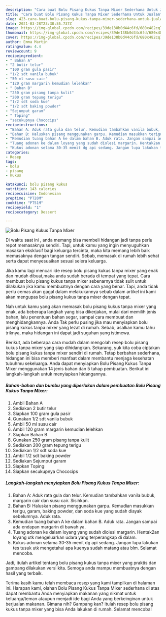 ```yaml
---
description: "Cara buat Bolu Pisang Kukus Tanpa Mixer Sederhana Untuk Jualan"
title: "Cara buat Bolu Pisang Kukus Tanpa Mixer Sederhana Untuk Jualan"
slug: 423-cara-buat-bolu-pisang-kukus-tanpa-mixer-sederhana-untuk-jualan
date: 2021-03-28T23:30:55.737Z
image: https://img-global.cpcdn.com/recipes/39de138b0d44c6fd/680x482cq70/bolu-pisang-kukus-tanpa-mixer-foto-resep-utama.jpg
thumbnail: https://img-global.cpcdn.com/recipes/39de138b0d44c6fd/680x482cq70/bolu-pisang-kukus-tanpa-mixer-foto-resep-utama.jpg
cover: https://img-global.cpcdn.com/recipes/39de138b0d44c6fd/680x482cq70/bolu-pisang-kukus-tanpa-mixer-foto-resep-utama.jpg
author: Emma Martin
ratingvalue: 4.4
reviewcount: 9
recipeingredient:
- " Bahan A"
- "2 butir telur"
- "100 gram gula pasir"
- "1/2 sdt vanila bubuk"
- "50 ml susu cair"
- "120 gram margarin kemudian lelehkan"
- " Bahan B"
- "250 gram pisang tanpa kulit"
- "200 gram tepung terigu"
- "1/2 sdt soda kue"
- "1/2 sdt baking powder"
- "Sejumput garam"
- " Toping"
- "secukupnya Chococips"
recipeinstructions:
- "Bahan A: Aduk rata gula dan telur. Kemudian tambahkan vanila bubuk, margarin cair dan susu cair. Sisihkan."
- "Bahan B: Haluskan pisang menggunakan garpu. Kemudian masukkan terigu, garam, baking powder, dan soda kue yang sudah diayak sebelumnya. Aduk rata."
- "Kemudian tuang bahan A ke dalam bahan B. Aduk rata. Jangan sampai ada endapan margarin di bawah ya."
- "Tuang adonan ke dalam loyang yang sudah diolesi margarin. Hentak2an loyang utk mengeluarkan udara yang terperangkap di dalam."
- "Kukus adonan selama 30-35 menit dg api sedang. Jangan lupa lakukan tes tusuk utk mengetahui apa kuenya sudah matang atau blm. Selamat mencoba."
categories:
- Resep
tags:
- bolu
- pisang
- kukus

katakunci: bolu pisang kukus 
nutrition: 143 calories
recipecuisine: Indonesian
preptime: "PT20M"
cooktime: "PT51M"
recipeyield: "1"
recipecategory: Dessert

---
```



![Bolu Pisang Kukus Tanpa Mixer](https://img-global.cpcdn.com/recipes/39de138b0d44c6fd/680x482cq70/bolu-pisang-kukus-tanpa-mixer-foto-resep-utama.jpg)

Di waktu  saat ini , anda memang bisa membeli hidangan jadi tanpa perlu repot memasaknya sendiri. Tapi, untuk kamu yang ingin menyuguhkan masakan eksklusif bagi keluarga tercinta, maka kita memang lebih baik memasaknya dengan tangan sendiri. Sebab, memasak di rumah lebih sehat serta dapat menyesuaikan sesuai selera keluarga.

Jika kamu lagi mencari ide resep bolu pisang kukus tanpa mixer yang enak dan mudah dibuat,maka anda sudah berada di tempat yang tepat. Cara membuat bolu pisang kukus tanpa mixer  sebenarnya tidak sulit untuk dilakukan jika kamu membuatnya dengan cara yang benar. Tapi, anda tidak perlu cemas akan gagal dalam melakukannya 
sebab dalam artikel ini kami akan mengupas bolu pisang kukus tanpa mixer dengan tepat.  



Nah untuk kamu yang akan memasak bolu pisang kukus tanpa mixer yang enak, ada beberapa langkah yang bisa dikerjakan, mulai dari memilih jenis bahan, lalu penentuan bahan segar, sampai cara membuat dan menghidangkannya. Anda Tak perlu pusing jika mau menyiapkan bolu pisang kukus tanpa mixer yang lezat di rumah. Sebab, asalkan kamu  tahu triknya, maka hidangan ini dapat jadi suguhan yang istimewa.

Berikut, ada beberapa cara mudah dalam mengolah resep bolu pisang kukus tanpa mixer yang siap dihidangkan. Sekarang, yuk kita coba ciptakan bolu pisang kukus tanpa mixer sendiri di rumah. Tetap berbahan sederhana, hidangan ini bisa memberi manfaat dalam membantu menjaga kesehatan tubuhmu sekeluarga. Anda dapat menyiapkan Bolu Pisang Kukus Tanpa Mixer menggunakan 14 jenis bahan dan 5 tahap pembuatan. Berikut ini langkah-langkah untuk menyiapkan hidangannya.

<!--inarticleads1-->

##### Bahan-bahan dan bumbu yang diperlukan dalam pembuatan Bolu Pisang Kukus Tanpa Mixer:

1. Ambil  Bahan A
1. Sediakan 2 butir telur
1. Siapkan 100 gram gula pasir
1. Gunakan 1/2 sdt vanila bubuk
1. Ambil 50 ml susu cair
1. Ambil 120 gram margarin kemudian lelehkan
1. Siapkan  Bahan B
1. Gunakan 250 gram pisang tanpa kulit
1. Sediakan 200 gram tepung terigu
1. Sediakan 1/2 sdt soda kue
1. Ambil 1/2 sdt baking powder
1. Sediakan Sejumput garam
1. Siapkan  Toping
1. Siapkan secukupnya Chococips




<!--inarticleads2-->

##### Langkah-langkah menyiapkan Bolu Pisang Kukus Tanpa Mixer:

1. Bahan A: Aduk rata gula dan telur. Kemudian tambahkan vanila bubuk, margarin cair dan susu cair. Sisihkan.
1. Bahan B: Haluskan pisang menggunakan garpu. Kemudian masukkan terigu, garam, baking powder, dan soda kue yang sudah diayak sebelumnya. Aduk rata.
1. Kemudian tuang bahan A ke dalam bahan B. Aduk rata. Jangan sampai ada endapan margarin di bawah ya.
1. Tuang adonan ke dalam loyang yang sudah diolesi margarin. Hentak2an loyang utk mengeluarkan udara yang terperangkap di dalam.
1. Kukus adonan selama 30-35 menit dg api sedang. Jangan lupa lakukan tes tusuk utk mengetahui apa kuenya sudah matang atau blm. Selamat mencoba.




Jadi, itulah artikel tentang  bolu pisang kukus tanpa mixer  yang praktis dan gampang dilakukan versi kita. Semoga anda mampu membuatnya dengan hasil yang terbaik. 

Terima kasih kamu telah membaca resep yang kami tampilkan di halaman ini. Harapan kami, olahan  Bolu Pisang Kukus Tanpa Mixer sederhana di atas dapat membantu Anda menyiapkan makanan yang nikmat untuk keluarga/teman ataupun menjadi ide bagi Anda yang berkeinginan untuk berjualan makanan. Gimana nih? Gampang kan? Itulah resep bolu pisang kukus tanpa mixer yang bisa Anda lakukan di rumah. Selamat mencoba!

